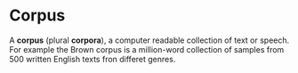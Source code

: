 # Corpus 

A **corpus** (plural **corpora**), a computer readable collection of text or speech. For example the Brown corpus is a million-word collection of samples from 500 written English texts fron differet genres.